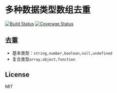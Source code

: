 # 多种数据类型数组去重

[![Build Status](https://travis-ci.org/GeekFE/arrUniq.svg?branch=master)](https://travis-ci.org/GeekFE/arrUniq) [![Coverage Status](https://coveralls.io/repos/github/GeekFE/arrUniq/badge.svg?branch=master)](https://coveralls.io/github/GeekFE/arrUniq?branch=master)

## 去重
- 基本类型：`string,number,boolean,null,undefined`
- 复合类型`array,object,function`

## License
MIT

